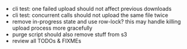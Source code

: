 * cli test: one failed upload should not affect previous downloads
* cli test: concurrent calls should not upload the same file twice
* remove in-progress state and use row-lock?  this may handle killing upload process more gracefully
* purge script should also remove stuff from s3
* review all TODOs & FIXMEs
